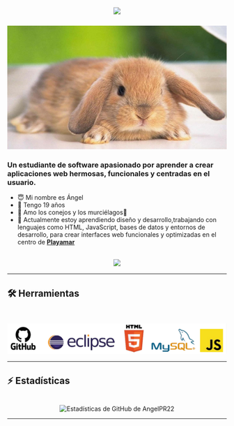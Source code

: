 <h1 align="center"> 
    <img src="https://readme-typing-svg.herokuapp.com/?font=Inter&size=48¢er=true&vCenter=true&width=700&height=70&color=4493F8&duration=4000&lines=💜+Bienvenido+A+Mi+Perfil!💜;+🐇+Disfruten+Amigoooooos!+🦇;" /> 
</h1> 
<img src="https://github.com/AngelPR22/AngelPR22/blob/main/cute-bunny-rabbits-2ffpmk49d82pdjkf.jpg?raw=true" alt="razas-de-gatos">

### Un estudiante de software apasionado por aprender a crear aplicaciones web hermosas, funcionales y centradas en el usuario.

* 😇 Mi nombre es Ángel
* 👴 Tengo 19 años
* 🐇 Amo los conejos y los murciélagos🦇
* 🏫 Actualmente estoy aprendiendo diseño y desarrollo,trabajando con lenguajes como HTML, JavaScript, bases de datos y entornos de desarrollo, para crear interfaces web funcionales y optimizadas en el centro de **[Playamar](https://iesplayamar.es/)** 

 <br> 

<div align="center"> 
  <a href="aponris2205@g.educaand.es"> 
    <img src="https://img.shields.io/badge/Gmail-333333?style=for-the-badge&logo=gmail&logoColor=red" /> 
  </a> 
</div>

 <hr>
 
 ## 🛠️ Herramientas

 <br> 

<p align="center"> 
  <img src="https://github.com/AngelPR22/AngelPR22/blob/main/fdsdfsdf-removebg-preview.png?raw=true" /> 
</p> 

<hr>

## ⚡️ Estadísticas

 <br> 

<div align=center> 
  <img width=390 src="https://github-readme-stats.vercel.app/api?username=AngelPR22&theme=transparent&count_private=true&show_icons=true&rank_icon=github&locale=es" alt="Estadísticas de GitHub de AngelPR22" /> 
 
</div> 

<hr>
